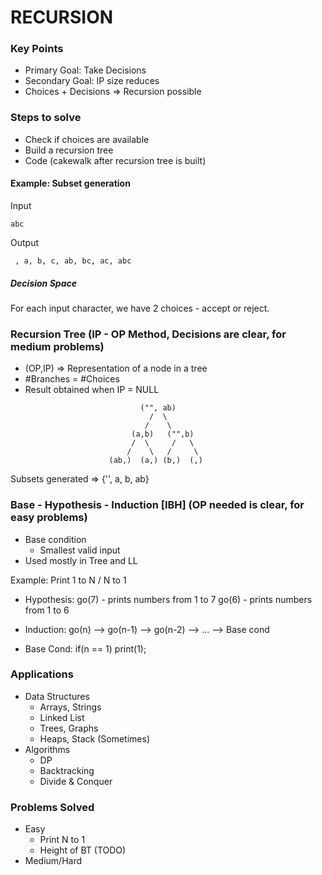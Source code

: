 # RECURSION

### Key Points

- Primary Goal: Take Decisions
- Secondary Goal: IP size reduces
- Choices + Decisions => Recursion possible

### Steps to solve

- Check if choices are available
- Build a recursion tree
- Code (cakewalk after recursion tree is built)

#### Example: Subset generation

Input
```
abc
```

Output
```
 , a, b, c, ab, bc, ac, abc
```
##### Decision Space

For each input character, we have 2 choices - accept or reject.

### Recursion Tree (IP - OP Method, Decisions are clear, for medium problems)

 - (OP,IP) => Representation of a node in a tree
 - #Branches = #Choices
 - Result obtained when IP = NULL
```
                             ("", ab)
                               /  \
                              /    \
                           (a,b)   ("",b)
                           /  \     /   \
                          /    \   /     \
                      (ab,)  (a,) (b,)  (,)                               
```

Subsets generated => {'', a, b, ab}

### Base - Hypothesis - Induction [IBH] (OP needed is clear, for easy problems)

- Base condition
    - Smallest valid input
- Used mostly in Tree and LL

Example: Print 1 to N / N to 1

 - Hypothesis:  go(7) - prints numbers from 1 to 7
                go(6) - prints numbers from 1 to 6

 - Induction:   go(n) --> go(n-1) --> go(n-2) --> ... --> Base cond
 - Base Cond:   if(n == 1) print(1);

### Applications

- Data Structures
    - Arrays, Strings
    - Linked List
    - Trees, Graphs
    - Heaps, Stack (Sometimes)
- Algorithms
    - DP
    - Backtracking
    - Divide & Conquer

### Problems Solved
- Easy
    - Print N to 1
    - Height of BT (TODO)
- Medium/Hard